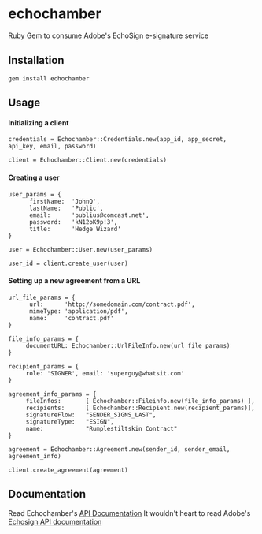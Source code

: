 echochamber
===========

Ruby Gem to consume Adobe's EchoSign e-signature service


## Installation

```
gem install echochamber
```

## Usage

#### Initializing a client

```
credentials = Echochamber::Credentials.new(app_id, app_secret, api_key, email, password)

client = Echochamber::Client.new(credentials)
```

#### Creating a user

```
user_params = {
      firstName:  'JohnQ',
      lastName:   'Public',
      email:      'publius@comcast.net',
      password:   'kN12oK9p!3',
      title:      'Hedge Wizard'
}

user = Echochamber::User.new(user_params)

user_id = client.create_user(user)
```

#### Setting up a new agreement from a URL 

```
url_file_params = {
      url:      'http://somedomain.com/contract.pdf',
      mimeType: 'application/pdf',
      name:     'contract.pdf'
}

file_info_params = {
     documentURL: Echochamber::UrlFileInfo.new(url_file_params) 
}

recipient_params = {
     role: 'SIGNER', email: 'superguy@whatsit.com'
}

agreement_info_params = {
     fileInfos:       [ Echochamber::Fileinfo.new(file_info_params) ],
     recipients:      [ Echochamber::Recipient.new(recipient_params)],
     signatureFlow:   "SENDER_SIGNS_LAST",
     signatureType:   "ESIGN",
     name:            "Rumplestiltskin Contract"
}

agreement = Echochamber::Agreement.new(sender_id, sender_email, agreement_info) 

client.create_agreement(agreement)
```

## Documentation

Read Echochamber's [API Documentation](http://rdoc.info/github/kayagoban/echochamber/frames)
It wouldn't heart to read Adobe's [Echosign API documentation](https://secure.echosign.com/public/docs/restapi/v2)



